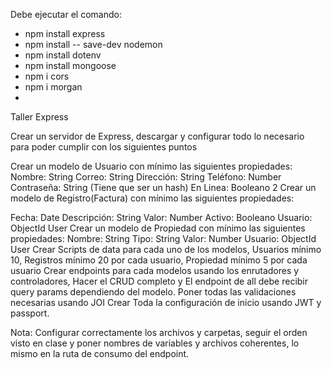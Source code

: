 Debe ejecutar el comando:

 - npm install express
 - npm install -- save-dev nodemon
 - npm install dotenv
 - npm install mongoose
 - npm i cors
 - npm i morgan
 - 

Taller Express

Crear un servidor de Express, descargar y configurar todo lo necesario para poder cumplir con los siguientes puntos

Crear un modelo de Usuario con mínimo las siguientes propiedades:
Nombre: String
Correo: String
Dirección: String
Teléfono: Number
Contraseña: String (Tiene que ser un hash)
En Linea: Booleano
2 Crear un modelo de Registro(Factura) con mínimo las siguientes propiedades:
     
Fecha: Date
Descripción: String
Valor: Number
Activo: Booleano
Usuario: ObjectId User
Crear un modelo de Propiedad con mínimo las siguientes propiedades:
Nombre: String
Tipo: String
Valor: Number
Usuario: ObjectId User
Crear Scripts de data para cada uno de los modelos, Usuarios mínimo 10, Registros mínimo 20 por cada usuario, Propiedad mínimo 5 por cada usuario
Crear endpoints para cada modelos usando los enrutadores y controladores, Hacer el CRUD completo y El endpoint de all debe recibir query params dependiendo del modelo.
Poner todas las validaciones necesarias usando JOI
Crear Toda la configuración de inicio usando JWT y passport.


Nota: Configurar correctamente los archivos y carpetas, seguir el orden visto en clase y poner nombres de variables y archivos coherentes, lo mismo en la ruta de consumo del endpoint.
